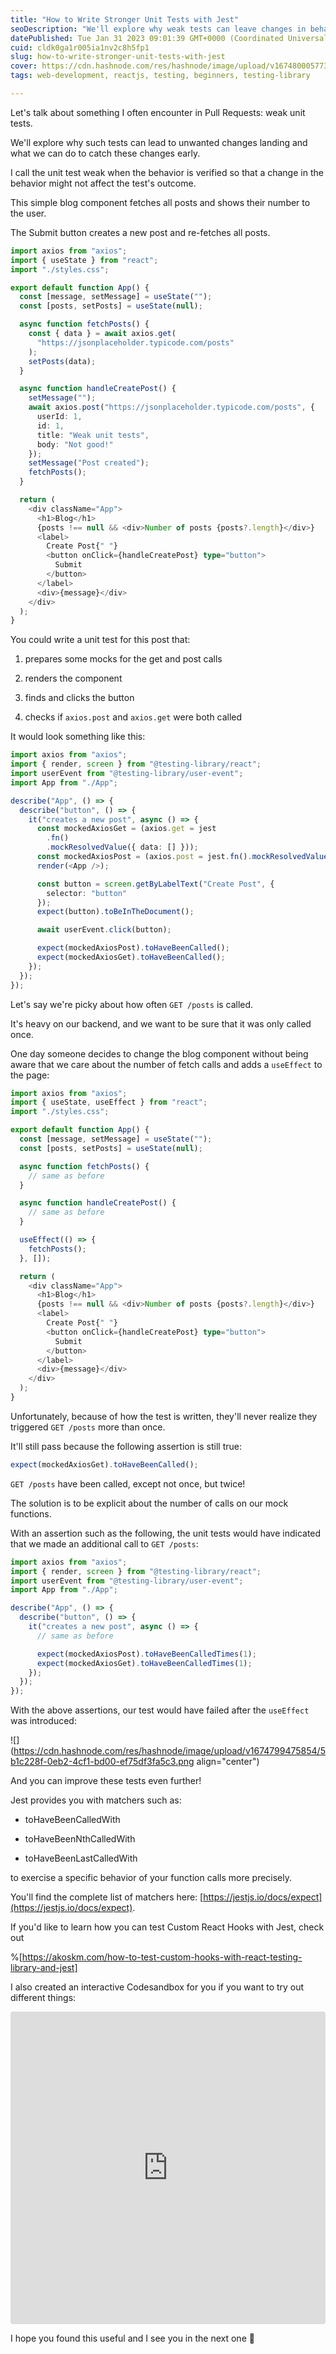 ```yaml
---
title: "How to Write Stronger Unit Tests with Jest"
seoDescription: "We'll explore why weak tests can leave changes in behavior to land unnoticeably and what we can do to catch these changes early."
datePublished: Tue Jan 31 2023 09:01:39 GMT+0000 (Coordinated Universal Time)
cuid: cldk0ga1r005ia1nv2c8h5fp1
slug: how-to-write-stronger-unit-tests-with-jest
cover: https://cdn.hashnode.com/res/hashnode/image/upload/v1674800057736/2b0180ca-c42d-4031-b144-717a52dc1a69.png
tags: web-development, reactjs, testing, beginners, testing-library

---
```


Let's talk about something I often encounter in Pull Requests: weak unit tests.

We'll explore why such tests can lead to unwanted changes landing and what we can do to catch these changes early.

I call the unit test weak when the behavior is verified so that a change in the behavior might not affect the test's outcome.

This simple blog component fetches all posts and shows their number to the user.

The Submit button creates a new post and re-fetches all posts.

```typescript
import axios from "axios";
import { useState } from "react";
import "./styles.css";

export default function App() {
  const [message, setMessage] = useState("");
  const [posts, setPosts] = useState(null);

  async function fetchPosts() {
    const { data } = await axios.get(
      "https://jsonplaceholder.typicode.com/posts"
    );
    setPosts(data);
  }

  async function handleCreatePost() {
    setMessage("");
    await axios.post("https://jsonplaceholder.typicode.com/posts", {
      userId: 1,
      id: 1,
      title: "Weak unit tests",
      body: "Not good!"
    });
    setMessage("Post created");
    fetchPosts();
  }

  return (
    <div className="App">
      <h1>Blog</h1>
      {posts !== null && <div>Number of posts {posts?.length}</div>}
      <label>
        Create Post{" "}
        <button onClick={handleCreatePost} type="button">
          Submit
        </button>
      </label>
      <div>{message}</div>
    </div>
  );
}
```

You could write a unit test for this post that:

1. prepares some mocks for the get and post calls
    
2. renders the component
    
3. finds and clicks the button
    
4. checks if `axios.post` and `axios.get` were both called
    

It would look something like this:

```typescript
import axios from "axios";
import { render, screen } from "@testing-library/react";
import userEvent from "@testing-library/user-event";
import App from "./App";

describe("App", () => {
  describe("button", () => {
    it("creates a new post", async () => {
      const mockedAxiosGet = (axios.get = jest
        .fn()
        .mockResolvedValue({ data: [] }));
      const mockedAxiosPost = (axios.post = jest.fn().mockResolvedValue({}));
      render(<App />);

      const button = screen.getByLabelText("Create Post", {
        selector: "button"
      });
      expect(button).toBeInTheDocument();

      await userEvent.click(button);

      expect(mockedAxiosPost).toHaveBeenCalled();
      expect(mockedAxiosGet).toHaveBeenCalled();
    });
  });
});
```

Let's say we're picky about how often `GET /posts` is called.

It's heavy on our backend, and we want to be sure that it was only called once.

One day someone decides to change the blog component without being aware that we care about the number of fetch calls and adds a `useEffect` to the page:

```typescript
import axios from "axios";
import { useState, useEffect } from "react";
import "./styles.css";

export default function App() {
  const [message, setMessage] = useState("");
  const [posts, setPosts] = useState(null);

  async function fetchPosts() {
    // same as before
  }

  async function handleCreatePost() {
    // same as before
  }

  useEffect(() => {
    fetchPosts();
  }, []);

  return (
    <div className="App">
      <h1>Blog</h1>
      {posts !== null && <div>Number of posts {posts?.length}</div>}
      <label>
        Create Post{" "}
        <button onClick={handleCreatePost} type="button">
          Submit
        </button>
      </label>
      <div>{message}</div>
    </div>
  );
}
```

Unfortunately, because of how the test is written, they'll never realize they triggered `GET /posts` more than once.

It'll still pass because the following assertion is still true:

```typescript
expect(mockedAxiosGet).toHaveBeenCalled();
```

`GET /posts` have been called, except not once, but twice!

The solution is to be explicit about the number of calls on our mock functions.

With an assertion such as the following, the unit tests would have indicated that we made an additional call to `GET /posts`:

```typescript
import axios from "axios";
import { render, screen } from "@testing-library/react";
import userEvent from "@testing-library/user-event";
import App from "./App";

describe("App", () => {
  describe("button", () => {
    it("creates a new post", async () => {
      // same as before

      expect(mockedAxiosPost).toHaveBeenCalledTimes(1);
      expect(mockedAxiosGet).toHaveBeenCalledTimes(1);
    });
  });
});
```

With the above assertions, our test would have failed after the `useEffect` was introduced:

![](https://cdn.hashnode.com/res/hashnode/image/upload/v1674799475854/5b1c228f-0eb2-4cf1-bd00-ef75df3fa5c3.png align="center")

And you can improve these tests even further!

Jest provides you with matchers such as:

* toHaveBeenCalledWith
    
* toHaveBeenNthCalledWith
    
* toHaveBeenLastCalledWith
    

to exercise a specific behavior of your function calls more precisely.

You'll find the complete list of matchers here: [https://jestjs.io/docs/expect](https://jestjs.io/docs/expect).

If you'd like to learn how you can test Custom React Hooks with Jest, check out

%[https://akoskm.com/how-to-test-custom-hooks-with-react-testing-library-and-jest] 

I also created an interactive Codesandbox for you if you want to try out different things:

<iframe src="https://codesandbox.io/embed/flamboyant-bash-4nsg90?fontsize=14&hidenavigation=1&module=%2Fsrc%2FApp.test.tsx&previewwindow=tests&theme=dark&view=editor" style="width:100%;height:500px;border:0;border-radius:4px;overflow:hidden" sandbox="allow-forms allow-modals allow-popups allow-presentation allow-same-origin allow-scripts"></iframe>

I hope you found this useful and I see you in the next one 👋
